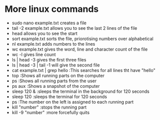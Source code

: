 # More linux commands 
- sudo nano example.txt creates a file
- tail -2 example.txt allows you to see the last 2 lines of the file
- head allows you to see the start
- sort example.txt sorts the file, priorotising numbers over alphabetical
- nl example.txt adds numbers to the lines
- wc example.txt gives the word, line and character count of the file
- wc -l gives line count 
- ls | head -3 gives the first three files 
- ls | head -3 | tail -1 will give the second file
- cat example.txt | grep hello   :This searches for all lines tht have "hello"
- top  :Shows all running parts on the computer 
- ps   :Shows all running parts from the user 
- ps aux   :Shows a snapshot of the computer
- sleep 120 &   :sleeps the terminal in the background for 120 seconds
- sleep 120   :sleeps the terminal for 120 seconds
- ps   :The number on the left is assigned to each running part
- kill "number"   :stops the running part
- kill -9 "number"   :more forcefully quits
